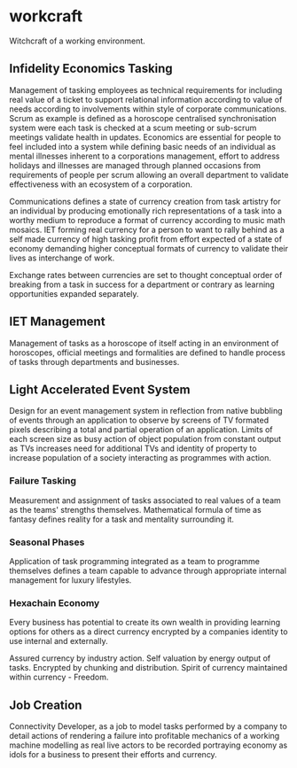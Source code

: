 # workcraft
Witchcraft of a working environment.

## Infidelity Economics Tasking
Management of tasking employees as technical requirements for including real value of a ticket to support relational information according to value of needs according to involvements within style of corporate communications. Scrum as example is defined as a horoscope centralised synchronisation system were each task is checked at a scum meeting or sub-scrum meetings validate health in updates.
Economics are essential for people to feel included into a system while defining basic needs of an individual as mental illnesses inherent to a corporations management, effort to address holidays and illnesses are managed through planned occasions from requirements of people per scrum allowing an overall department to validate effectiveness with an ecosystem of a corporation.

Communications defines a state of currency creation from task artistry for an individual by producing emotionally rich representations of a task into a worthy medium to reproduce a format of currency according to music math mosaics. IET forming real currency for a person to want to rally behind as a self made currency of high tasking profit from effort expected of a state of economy demanding higher conceptual formats of currency to validate their lives as interchange of work.

Exchange rates between currencies are set to thought conceptual order of breaking from a task in success for a department or contrary as learning opportunities expanded separately.

## IET Management
Management of tasks as a horoscope of itself acting in an environment of horoscopes, official meetings and formalities are defined to handle process of tasks through departments and businesses.

## Light Accelerated Event System
Design for an event management system in reflection from native bubbling of events through an application to observe by screens of TV formated pixels describing a total and partial operation of an application. Limits of each screen size as busy action of object population from constant output as TVs increases need for additional TVs and identity of property to increase population of a society interacting as programmes with action.

### Failure Tasking
Measurement and assignment of tasks associated to real values of a team as the teams' strengths themselves. Mathematical formula of time as fantasy defines reality for a task and mentality surrounding it. 

### Seasonal Phases
Application of task programming integrated as a team to programme themselves defines a team capable to advance through appropriate internal management for luxury lifestyles.

### Hexachain Economy
Every business has potential to create its own wealth in providing learning options for others as a direct currency encrypted by a companies identity to use internal and externally.

Assured currency by industry action.
Self valuation by energy output of tasks.
Encrypted by chunking and distribution.
Spirit of currency maintained within currency - Freedom.

## Job Creation
Connectivity Developer, as a job to model tasks performed by a company to detail actions of rendering a failure into profitable mechanics of a working machine modelling as real live actors to be recorded portraying economy as idols for a business to present their efforts and currency.

